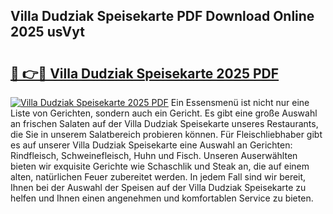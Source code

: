 ## Villa Dudziak Speisekarte PDF Download Online 2025 usVyt

# <h2><a href="http://gcdusfx.nevu.top/?p=Villa+Dudziak+Speisekarte">🔗 👉🔴 Villa Dudziak Speisekarte 2025 PDF</a></h2>

[![Villa Dudziak Speisekarte 2025 PDF](https://i.imgur.com/dBaPXMq.png)](http://gcdusfx.nevu.top/?p=Villa+Dudziak+Speisekarte)
Ein Essensmenü ist nicht nur eine Liste von Gerichten, sondern auch ein Gericht. Es gibt eine große Auswahl an frischen Salaten auf der Villa Dudziak Speisekarte unseres Restaurants, die Sie in unserem Salatbereich probieren können. Für Fleischliebhaber gibt es auf unserer Villa Dudziak Speisekarte eine Auswahl an Gerichten: Rindfleisch, Schweinefleisch, Huhn und Fisch. Unseren Auserwählten bieten wir exquisite Gerichte wie Schaschlik und Steak an, die auf einem alten, natürlichen Feuer zubereitet werden. In jedem Fall sind wir bereit, Ihnen bei der Auswahl der Speisen auf der Villa Dudziak Speisekarte zu helfen und Ihnen einen angenehmen und komfortablen Service zu bieten.
